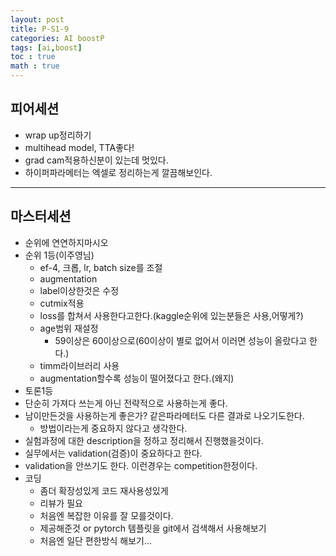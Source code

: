 ```yaml
---
layout: post
title: P-S1-9
categories: AI boostP
tags: [ai,boost]
toc : true
math : true
---
```


## 피어세션
- wrap up정리하기
- multihead model, TTA좋다!
- grad cam적용하신분이 있는데 멋있다.
- 하이퍼파라메터는 엑셀로 정리하는게 깔끔해보인다.

-----

## 마스터세션
- 순위에 연연하지마시오
- 순위 1등(이주영님)
  - ef-4, 크롭, lr, batch size를 조절
  - augmentation
  - label이상한것은 수정
  - cutmix적용
  - loss를 합쳐서 사용한다고한다.(kaggle순위에 있는분들은 사용,어떻게?)
  - age범위 재설정
    - 59이상은 60이상으로(60이상이 별로 없어서 이러면 성능이 올랐다고 한다.)
  - timm라이브러리 사용
  - augmentation할수록 성능이 떨어졌다고 한다.(왜지)
- 토론1등
- 단순히 가져다 쓰는게 아닌 전략적으로 사용하는게 좋다.
- 남이만든것을 사용하는게 좋은가? 같은파라메터도 다른 결과로 나오기도한다.
  - 방법이라는게 중요하지 않다고 생각한다.
- 실험과정에 대한 description을 정하고 정리해서 진행했을것이다.
- 실무에서는 validation(검증)이 중요하다고 한다.
- validation을 안쓰기도 한다. 이런경우는 competition한정이다.
- 코딩
  - 좀더 확장성있게 코드 재사용성있게
  - 리뷰가 필요
  - 처음엔 복잡한 이유를 잘 모를것이다.
  - 제공해준것 or pytorch 템플릿을 git에서 검색해서 사용해보기
  - 처음엔 일단 편한방식 해보기...


